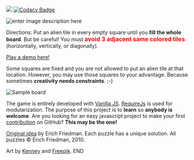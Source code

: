 [![](http://img.shields.io/badge/first--timers--only-friendly-blue.svg?style=flat-square)](http://www.firsttimersonly.com/) [![Codacy Badge](https://api.codacy.com/project/badge/Grade/c01d873f278c49dabb41b58949f59c6d)](https://www.codacy.com/app/raulvillares/vanilla_3sacrowd?utm_source=github.com&amp;utm_medium=referral&amp;utm_content=raulvillares/vanilla_3sacrowd&amp;utm_campaign=Badge_Grade)

![enter image description here](https://raw.githubusercontent.com/raulvillares/3sacrowd/master/img/logos/logo2.png)

Directions: Put an alien tile in every empty square until you **fill the whole board**. But be careful! You must **<font size="3" color="red">avoid 3 adjacent same colored tiles</font>** (horizontally, vertically, or diagonally).

[Play a demo here!](https://raulvillares.github.io/3sacrowd/index.html)

Some squares are fixed and you are not allowed to put an alien tile at that location. However, you may use those squares to your advantage. Because sometimes **creativity needs constraints**. ;-)

![Sample board](https://raw.githubusercontent.com/raulvillares/3sacrowd/master/img/landing_page/demo.png)

The game is entirely developed with [Vanilla JS](http://vanilla-js.com/). [RequireJs](http://requirejs.org/) is used for modularization. The purpose of this project is to **learn** so **anybody is welcome**. Are you looking for an easy javascript project to make your first [contribution](https://akrabat.com/the-beginners-guide-to-contributing-to-a-github-project/) on GitHub? **This may be the one!**

[Original idea](http://www2.stetson.edu/~efriedma/puzzle/tic/) by Erich Friedman. Each puzzle has a unique solution. All puzzles © Erich Friedman, 2010.

Art by [Kenney](https://kenney.nl/) and [Freepik](http://www.freepik.com/).
END 
